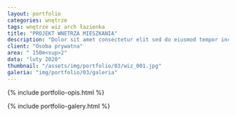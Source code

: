 ```yaml
---
layout: portfolio
categories: wnętrze
tags: wnętrze wiz arch łazienka
title: "PROJEKT WNETRZA MIESZKANIA"
description: "Dolor sit amet consectetur elit sed do eiusmod tempor incididunt labore et dolore magna aliqua enim minim veniam quis nostrud exercitation ullamco laboris nisi aliquip commodo consequat.duis aute irure sint occae cat cupidatat non proident sunt in culpa qui officia deserunt mollit anim id est laborum. Sed perspiciatis unde omnis iste natus error sit voluptatem."
client: "Osoba prywatna"
area: " 150m<sup>2"
data: "luty 2020"
thumbnail: "/assets/img/portfolio/03/wiz_001.jpg"
galeria: "img/portfolio/03/galeria"
---
```

{% include portfolio-opis.html %}

{% include portfolio-galery.html %}
